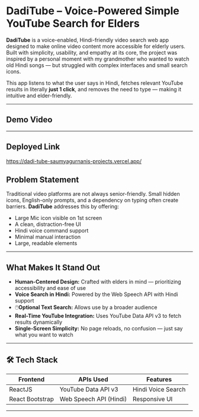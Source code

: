 # DadiTube – Voice-Powered Simple YouTube Search for Elders

**DadiTube** is a voice-enabled, Hindi-friendly video search web app designed to make online video content more accessible for elderly users. Built with simplicity, usability, and empathy at its core, the project was inspired by a personal moment with my grandmother who wanted to watch old Hindi songs — but struggled with complex interfaces and small search icons.

This app listens to what the user says in Hindi, fetches relevant YouTube results in literally **just 1 click**, and removes the need to type — making it intuitive and elder-friendly.

---

## Demo Video



---

## Deployed Link

https://dadi-tube-saumyagurnanis-projects.vercel.app/

## Problem Statement

Traditional video platforms are not always senior-friendly. Small hidden icons, English-only prompts, and a dependency on typing often create barriers. **DadiTube** addresses this by offering:

- Large Mic icon visible on 1st screen 
- A clean, distraction-free UI
- Hindi voice command support
- Minimal manual interaction
- Large, readable elements

---

##  What Makes It Stand Out

-  **Human-Centered Design:** Crafted with elders in mind — prioritizing accessibility and ease of use
-  **Voice Search in Hindi:** Powered by the Web Speech API with Hindi support
- 🖱️**Optional Text Search:** Allows use by a broader audience
-  **Real-Time YouTube Integration:** Uses YouTube Data API v3 to fetch results dynamically
-  **Single-Screen Simplicity:** No page reloads, no confusion — just say what you want to watch

---

## 🛠️ Tech Stack

| Frontend       | APIs Used               | Features              |
|----------------|--------------------------|------------------------|
| ReactJS        | YouTube Data API v3      | Hindi Voice Search    |
| React Bootstrap| Web Speech API (Hindi)   | Responsive UI         |

---
